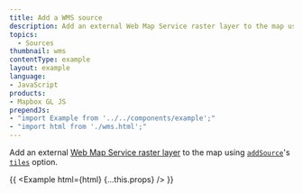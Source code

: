```yaml
---
title: Add a WMS source
description: Add an external Web Map Service raster layer to the map using addSource's tiles option.
topics:
  - Sources
thumbnail: wms
contentType: example
layout: example
language:
- JavaScript
products:
- Mapbox GL JS
prependJs:
- "import Example from '../../components/example';"
- "import html from './wms.html';"
---
```


Add an external [Web Map Service raster layer](https://www.ogc.org/standards/wms) to the map using [`addSource`](https://maplibre.org/maplibre-gl-js-docs/api/map/#map#addsource)'s [`tiles`](https://maplibre.org/maplibre-gl-js-docs/style-spec/sources/#raster-tiles) option.

{{ <Example html={html} {...this.props} /> }}
